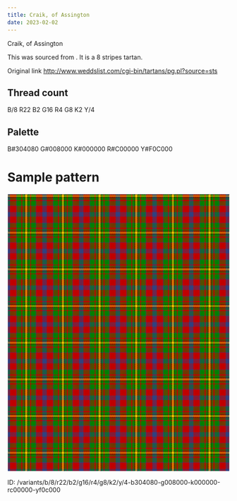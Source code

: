 ```yaml
---
title: Craik, of Assington
date: 2023-02-02
---
```

Craik, of Assington

This was sourced from <no value>.  It is a 8 stripes tartan.

Original link http://www.weddslist.com/cgi-bin/tartans/pg.pl?source=sts

## Thread count
B/8 R22 B2 G16 R4 G8 K2 Y/4

## Palette
B#304080 G#008000 K#000000 R#C00000 Y#F0C000

# Sample pattern

![Tartan detail](tartan.png "B/8 R22 B2 G16 R4 G8 K2 Y/4 tartan")

ID: /variants/b/8/r22/b2/g16/r4/g8/k2/y/4-b304080-g008000-k000000-rc00000-yf0c000